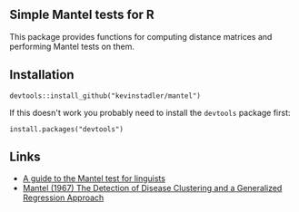 ## Simple Mantel tests for R

This package provides functions for computing distance matrices and performing Mantel tests on them.

## Installation

    devtools::install_github("kevinstadler/mantel")

If this doesn't work you probably need to install the `devtools` package first:

    install.packages("devtools")

## Links

* [A guide to the Mantel test for linguists](http://www.jonwcarr.net/blog/2014/9/19/a-guide-to-the-mantel-test-for-linguists)
* [Mantel (1967) The Detection of Disease Clustering and a Generalized Regression Approach](http://cancerres.aacrjournals.org/content/27/2_Part_1/209.short)

